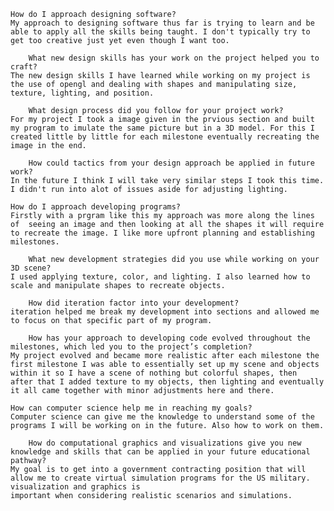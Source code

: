 
   
    How do I approach designing software?
    My approach to designing software thus far is trying to learn and be able to apply all the skills being taught. I don't typically try to get too creative just yet even though I want too. 
    
        What new design skills has your work on the project helped you to craft?
	The new design skills I have learned while working on my project is the use of opengl and dealing with shapes and manipulating size, texture, lighting, and position. 
 
        What design process did you follow for your project work?
	For my project I took a image given in the prvious section and built my program to imulate the same picture but in a 3D model. For this I created little by little for each milestone eventually recreating the image in the end.
 
        How could tactics from your design approach be applied in future work?
	In the future I think I will take very similar steps I took this time. I didn't run into alot of issues aside for adjusting lighting. 
 
    How do I approach developing programs?
    Firstly with a prgram like this my approach was more along the lines of  seeing an image and then looking at all the shapes it will require to recreate the image. I like more upfront planning and establishing milestones.
    
        What new development strategies did you use while working on your 3D scene?
	I used applying texture, color, and lighting. I also learned how to scale and manipulate shapes to recreate objects.
 
        How did iteration factor into your development?
	iteration helped me break my development into sections and allowed me to focus on that specific part of my program. 
 
        How has your approach to developing code evolved throughout the milestones, which led you to the project’s completion?
	My project evolved and became more realistic after each milestone the first milestone I was able to essentially set up my scene and objects within it so I have a scene of nothing but colorful shapes, then
 	after that I added texture to my objects, then lighting and eventually it all came together with minor adjustments here and there. 
  
    How can computer science help me in reaching my goals?
    Computer science can give me the knowledge to understand some of the programs I will be working on in the future. Also how to work on them.
    
        How do computational graphics and visualizations give you new knowledge and skills that can be applied in your future educational pathway?
	My goal is to get into a government contracting position that will allow me to create virtual simulation programs for the US military. visualization and graphics is 
 	important when considering realistic scenarios and simulations.
  
        
	
